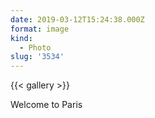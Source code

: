 ```yaml
---
date: 2019-03-12T15:24:38.000Z
format: image
kind:
  - Photo
slug: '3534'
---
```


{{< gallery >}}

Welcome to Paris
